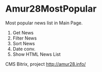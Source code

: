# Amur28MostPopular
Most popular news list in Main Page.

1) Get News </br>
2) Filter News </br>
3) Sort News </br>
4) Date conv. </br>
5) Show HTML News List </br>

CMS Bitrix, project http://amur28.info/
